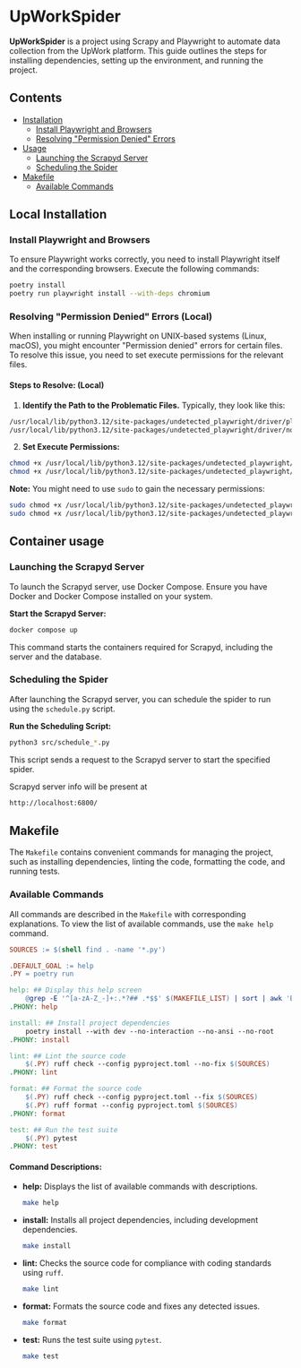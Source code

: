 
# UpWorkSpider

**UpWorkSpider** is a project using Scrapy and Playwright to automate data collection from the UpWork platform. This guide outlines the steps for installing dependencies, setting up the environment, and running the project.

## Contents

- [Installation](#installation)
  - [Install Playwright and Browsers](#install-playwright-and-browsers)
  - [Resolving "Permission Denied" Errors](#resolving-permission-denied-errors)
- [Usage](#usage)
  - [Launching the Scrapyd Server](#launching-the-scrapyd-server)
  - [Scheduling the Spider](#scheduling-the-spider)
- [Makefile](#makefile)
  - [Available Commands](#available-commands)
## Local Installation

### Install Playwright and Browsers

To ensure Playwright works correctly, you need to install Playwright itself and the corresponding browsers. Execute the following commands:

```bash
poetry install
poetry run playwright install --with-deps chromium
```
### Resolving "Permission Denied" Errors (Local)

When installing or running Playwright on UNIX-based systems (Linux, macOS), you might encounter "Permission denied" errors for certain files. To resolve this issue, you need to set execute permissions for the relevant files.

#### Steps to Resolve: (Local)

1. **Identify the Path to the Problematic Files.** Typically, they look like this:
```bash
/usr/local/lib/python3.12/site-packages/undetected_playwright/driver/playwright.sh
/usr/local/lib/python3.12/site-packages/undetected_playwright/driver/node
```

2. **Set Execute Permissions:**
```bash
chmod +x /usr/local/lib/python3.12/site-packages/undetected_playwright/driver/playwright.sh
chmod +x /usr/local/lib/python3.12/site-packages/undetected_playwright/driver/node
``` 

   **Note:** You might need to use `sudo` to gain the necessary permissions:
```bash
sudo chmod +x /usr/local/lib/python3.12/site-packages/undetected_playwright/driver/playwright.sh
sudo chmod +x /usr/local/lib/python3.12/site-packages/undetected_playwright/driver/node
```

## Container usage

### Launching the Scrapyd Server

To launch the Scrapyd server, use Docker Compose. Ensure you have Docker and Docker Compose installed on your system.

**Start the Scrapyd Server:**

```bash
docker compose up
```

This command starts the containers required for Scrapyd, including the server and the database.

### Scheduling the Spider

After launching the Scrapyd server, you can schedule the spider to run using the `schedule.py` script.

**Run the Scheduling Script:**

```bash
python3 src/schedule_*.py
```
This script sends a request to the Scrapyd server to start the specified spider.

Scrapyd server info will be present at
```bash
http://localhost:6800/
```

## Makefile

The `Makefile` contains convenient commands for managing the project, such as installing dependencies, linting the code, formatting the code, and running tests.

### Available Commands

All commands are described in the `Makefile` with corresponding explanations. To view the list of available commands, use the `make help` command.

```makefile
SOURCES := $(shell find . -name '*.py')

.DEFAULT_GOAL := help
.PY = poetry run

help: ## Display this help screen
	@grep -E '^[a-zA-Z_-]+:.*?## .*$$' $(MAKEFILE_LIST) | sort | awk 'BEGIN {FS = ":.*?## "}; {printf "\033[36m%-30s\033[0m %s\n", $$1, $$2}'
.PHONY: help

install: ## Install project dependencies
	poetry install --with dev --no-interaction --no-ansi --no-root
.PHONY: install

lint: ## Lint the source code
	$(.PY) ruff check --config pyproject.toml --no-fix $(SOURCES)
.PHONY: lint

format: ## Format the source code
	$(.PY) ruff check --config pyproject.toml --fix $(SOURCES)
	$(.PY) ruff format --config pyproject.toml $(SOURCES)
.PHONY: format

test: ## Run the test suite
	$(.PY) pytest
.PHONY: test
```

#### Command Descriptions:

- **help:** Displays the list of available commands with descriptions.

  ```bash
  make help
  ```

- **install:** Installs all project dependencies, including development dependencies.

  ```bash
  make install
  ```

- **lint:** Checks the source code for compliance with coding standards using `ruff`.

  ```bash
  make lint
  ```

- **format:** Formats the source code and fixes any detected issues.

  ```bash
  make format
  ```

- **test:** Runs the test suite using `pytest`.

  ```bash
  make test
  ```
